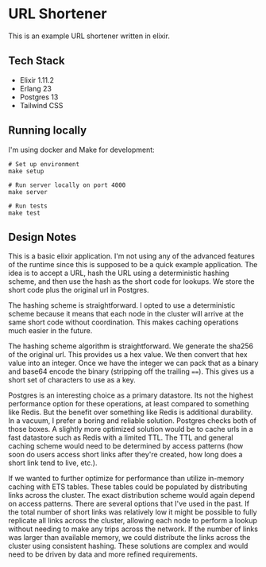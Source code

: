 # URL Shortener

This is an example URL shortener written in elixir.

## Tech Stack

* Elixir 1.11.2
* Erlang 23
* Postgres 13
* Tailwind CSS

## Running locally

I'm using docker and Make for development:

```
# Set up environment
make setup

# Run server locally on port 4000
make server

# Run tests
make test
```

## Design Notes

This is a basic elixir application. I'm not using any of the advanced features
of the runtime since this is supposed to be a quick example application. The idea
is to accept a URL, hash the URL using a deterministic hashing scheme, and then
use the hash as the short code for lookups. We store the short code plus the original
url in Postgres.

The hashing scheme is straightforward. I opted to use a deterministic scheme because
it means that each node in the cluster will arrive at the same short code without
coordination. This makes caching operations much easier in the future.

The hashing scheme algorithm is straightforward. We generate the sha256 of the original url.
This provides us a hex value. We then convert that hex value into an integer.
Once we have the integer we can pack that as a binary and base64 encode the binary (stripping off 
the trailing `==`). This gives us a short set of characters to use as a key.

Postgres is an interesting choice as a primary datastore. Its not the highest
performance option for these operations, at least compared to something like
Redis. But the benefit over something like Redis is additional durability.
In a vacuum, I prefer a boring and reliable solution. Postgres checks both of
those boxes. A slightly more optimized solution would be to cache urls in a fast
datastore such as Redis with a limited TTL. The TTL and general caching scheme
would need to be determined by access patterns (how soon do users access short
links after they're created, how long does a short link tend to live, etc.).

If we wanted to further optimize for performance than utilize in-memory caching
with ETS tables. These tables could be populated by distributing links across
the cluster. The exact distribution scheme would again depend on access patterns.
There are several options that I've used in the past. If the total number of short
links was relatively low it might be possible to fully replicate all links across
the cluster, allowing each node to perform a lookup without needing to make any
trips across the network. If the number of links was larger than available memory,
we could distribute the links across the cluster using consistent hashing. These
solutions are complex and would need to be driven by data and more refined requirements.

